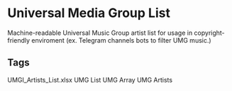 # Universal Media Group List
Machine-readable Universal Music Group artist list for usage in copyright-friendly enviroment (ex. Telegram channels bots to filter UMG music.)

## Tags
UMGI_Artists_List.xlsx
UMG List
UMG Array
UMG Artists

